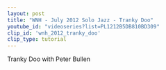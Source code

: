 ```yaml
---
layout: post
title: "WNH - July 2012 Solo Jazz - Tranky Doo"
youtube_id: "videoseries?list=PL1212B5DB810BD309"
clip_id: 'wnh_2012_tranky_doo'
clip_type: tutorial
---
```


Tranky Doo
with Peter Bullen
